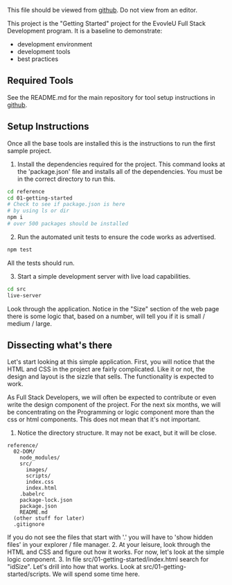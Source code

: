 
This file should be viewed from [github](https://github.com/larryevolveu/reference/tree/master/01-getting-started). Do not view from an editor.

This project is the "Getting Started" project for the EvovleU Full Stack Development program. It is a baseline to demonstrate:

- development environment
- development tools
- best practices

## Required Tools

See the README.md for the main repository for tool setup instructions in [github](https://github.com/larryevolveu/reference).


## Setup Instructions

Once all the base tools are installed this is the instructions to run the first sample project.

1. Install the dependencies required for the project. This command looks at the 'package.json' file and installs all of the dependencies. You must be in the correct directory to run this.  
```sh
cd reference
cd 01-getting-started
# Check to see if package.json is here
# by using ls or dir
npm i
# over 500 packages should be installed
```
2. Run the automated unit tests to ensure the code works as advertised. 
```sh
npm test
```
All the tests should run.

3. Start a simple development server with live load capabilities. 
```sh
cd src
live-server
```
Look through the application. Notice in the "Size" section of the web page there is some logic that, based on a number, will tell you if it is small / medium / large.

## Dissecting what's there

Let's start looking at this simple application. First, you will notice that the HTML and CSS in the project are fairly complicated. Like it or not, the design and layout is the sizzle that sells. The functionality is expected to work. 

As Full Stack Developers, we will often be expected to contribute or even write the design component of the project. For the next six months, we will be concentrating on the Programming or logic component more than the css or html components. This does not mean that it's not important.

1. Notice the directory structure. It may not be exact, but it will be close.
```
reference/
  02-DOM/
    node_modules/
    src/
      images/
      scripts/
      index.css
      index.html
    .babelrc
    package-lock.json
    package.json
    README.md
  (other stuff for later)
  .gitignore
```
If you do not see the files that start with '.' you will have to 'show hidden files' in your explorer / file manager.
2. At your leisure, look through the HTML and CSS and figure out how it works. For now, let's look at the simple logic component.
3. In file src/01-getting-started/index.html search for "idSize". Let's drill into how that works. Look at src/01-getting-started/scripts. We will spend some time here.
 

